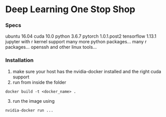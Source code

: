 # Deep Learning One Stop Shop

### Specs
ubuntu 16.04
cuda 10.0
python 3.6.7
pytorch 1.0.1.post2
tensorflow 1.13.1
jupyter with r kernel support
many more python packages...
many r packages...
openssh and other linux tools...

### Installation
1. make sure your host has the nvidia-docker installed and the right cuda support
2. run from inside the folder
```
docker build -t <docker_name> .
```
3. run the image using 
```
nvidia-docker run ...
```
